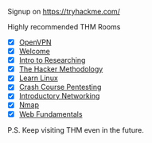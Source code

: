 Signup on https://tryhackme.com/

Highly recommended THM Rooms

- [x]	[OpenVPN](https://tryhackme.com/room/openvpn)
- [x]	[Welcome]( https://tryhackme.com/jr/welcome)
- [x]	[Intro to Researching](https://tryhackme.com/room/introtoresearch)
- [x]	[The Hacker Methodology](https://tryhackme.com/room/hackermethodology)
- [x]	[Learn Linux](https://tryhackme.com/module/linux-fundamentals)
- [x]	[Crash Course Pentesting](tryhackme.com/jr/ccpentestingld)
- [x]	[Introductory Networking](https://tryhackme.com/room/introtonetworking)
- [x]	[Nmap](https://tryhackme.com/room/furthernmap)
- [x]	[Web Fundamentals](https://tryhackme.com/room/webfundamentals)

P.S. Keep visiting THM even in the future. 
